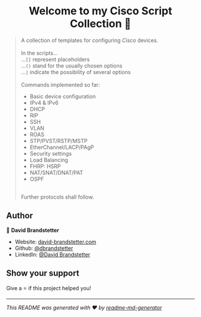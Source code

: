 <h1 align="center">Welcome to my Cisco Script Collection 👋</h1>


> A collection of templates for configuring <i>Cisco</i> devices.</br></br>
> In the scripts...</br>
> ...`[]` represent placeholders</br>
> ...`()` stand for the usually chosen options</br>
> ...`|` indicate the possibility of several options</br></br>
> Commands implemented so far:
> <ul><li>Basic device configuration</li>
> <li>IPv4 & IPv6</li>
> <li>DHCP</li>
> <li>RIP</li>
> <li>SSH</li>
> <li>VLAN</li>
> <li>ROAS</li>
> <li>STP/PVST/RSTP/MSTP</li>
> <li>EtherChannel/LACP/PAgP</li>
> <li>Security settings</li>
> <li>Load Balancing</li>
> <li>FHRP: HSRP</li>
> <li>NAT/SNAT/DNAT/PAT</li>
> <li>OSPF</li></li>
> </ul><br>
> Further protocols shall follow.

## Author

👤 **David Brandstetter**

* Website: [david-brandstetter.com](https://david-brandstetter.com)
* Github: [@dbrandstetter](https://github.com/dbrandstetter)
* LinkedIn: [@David Brandstetter](https://www.linkedin.com/in/david-brandstetter-it/)

## Show your support

Give a ⭐️ if this project helped you!

***
_This README was generated with ❤️ by [readme-md-generator](https://github.com/kefranabg/readme-md-generator)_
